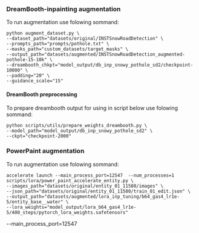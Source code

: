### DreamBooth-inpainting augmentation
To run augmentation use folowing sommand:
```
python augment_dataset.py \
--dataset_path="datasets/original/INSTSnowRoadDetection" \
--prompts_path="prompts/pothole.txt" \
--masks_path="custom_datasets/target_masks" \
--output_path="datasets/augmented/INSTSnowRoadDetection_augmented-pothole-15-10k" \
--dreambooth_chkpt="model_output/db_inp_snowy_pothole_sd2/checkpoint-10000" \
--padding="20" \
--guidance_scale="15"
```

#### DreamBooth preprocessing
To prepare dreambooth output for using in script below use folowing sommand:
```
python scripts/utils/prepare_weights_dreambooth.py \
--model_path="model_output/db_inp_snowy_pothole_sd2" \
--ckpt="checkpoint-2000" 
```

### PowerPaint augmentation
To run augmentation use folowing sommand:
```
accelerate launch --main_process_port=12547  --num_processes=1 scripts/lora/power_paint_accelerate_entity.py \
--images_path="datasets/original/entity_01_11580/images" \
--json_path="datasets/original/entity_01_11580/train_01_edit.json" \
--output_path="datasets/augmented/lora_inp_tuning/b64_gas4_lr1e-5/entity_base__water" \
--lora_weights="model_output/lora_b64_gas4_lr1e-5/400_steps/pytorch_lora_weights.safetensors"
```

--main_process_port=12547 